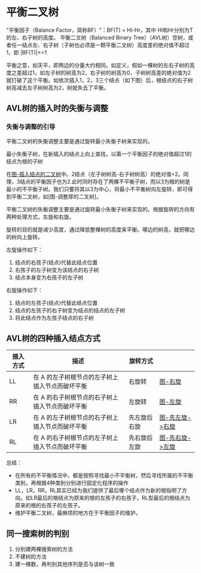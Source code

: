 # 平衡二叉树

"平衡因子（Balance Factor，简称BF）"：BF(T) = Hl-Hr，其中 Hl和Hr分别为T的左、右子树的高度。
平衡二叉树（Balanced Binary Tree）（AVL树）空树，或者任一结点左、右子树（子树也必须是一颗平衡二叉树）高度差的绝对值不超过1，即 |BF(T)|<=1

平衡之意，如天平，即两边的分量大约相同。如定义，假如一棵树的左右子树的高度之差超过1，如左子树的树高为2，右子树的树高为0，子树树高差的绝对值为2就打破了这个平衡。如依次插入1，2，3三个结点（如下图）后，根结点的右子树树高减去左子树树高为2，树就失去了平衡。

## AVL树的插入时的失衡与调整
### 失衡与调整的引导
平衡二叉树的失衡调整主要是通过旋转最小失衡子树来实现的。

最小失衡子树，在新插入的结点上向上查找，以第一个平衡因子的绝对值超过1的结点为根的子树

在[图-插入结点的二叉树](https://images0.cnblogs.com/blog2015/638988/201506/080001386298697.jpg)中。2结点（左子树树高-右子树树高）的绝对值=2。同理，3结点的平衡因子也为2.此时同时存在了两棵不平衡子树，而以3为根的树是最小的不平衡子树。我们只要将其以3为中心，将最小不平衡树向左旋转，即可得到平衡二叉树，如[图-调整厚的二叉树]。

平衡二叉树的失衡调整主要是通过旋转最小失衡子树来实现的。根据旋转的方向有两种处理方式，左旋和右旋。

旋转的目的就是减少高度，通过降低整棵树的高度来平衡。哪边的树高，就把哪边的树向上旋转。

左旋操作如下：
1. 结点的右孩子(结点)代替此结点位置
2. 右孩子的左子树变为该结点的右子树
3. 结点本身变为右孩子的左子树


右旋操作如下：
1. 结点的左孩子(结点)代替此结点位置
2. 结点的左孩子的右子树变为结点的结点的左子树
3. 将此结点作为左孩子结点的右子树

## AVL树的四种插入结点方式
|插入方式|描述|旋转方式||
-|-|-|-|
|LL|在 A 的左子树根节点的左子树上插入节点而破坏平衡 | 右旋转 |[图-右旋](https://pic2.zhimg.com/v2-373766641d1c03a78f3d7eac803d1f57_b.webp)| 
|RR|在 A 的右子树根节点的右子树上插入节点而破坏平衡 | 左旋转 |[图-左旋](https://picb.zhimg.com/v2-e7044e4965ba640ee9ef35beac407cdc_b.jpg)|
|LR|在 A 的左子树根节点的右子树上插入节点而破坏平衡 | 先左旋后右旋 | [图-先左旋->右旋](https://pic4.zhimg.com/80/v2-f95f74ae3e76458d56ae3208bdde5987_720w.jpg)
|RL|在 A 的右子树根节点的左子树上插入节点而破坏平衡 | 先右旋后左旋 |[图-先右旋->左旋](https://pic2.zhimg.com/80/v2-08181fd36341e5925f732a97f1fe8e3c_720w.jpg)|

总结：
* 在所有的不平衡情况中，都是按照寻找最小不平衡树，然后寻找所属的不平衡类别，再根据4种类别分别进行固定化程序的操作
* LL，LR，RR，RL其实已经为我们提供了最后哪个结点作为新的根指明了方向。如LR最后的根结点为原来的根的左孩子的右孩子，RL型最后的根结点为原来的根的右孩子的左孩子。
* 维护平衡二叉树，最麻烦的地方在于平衡因子的维护。

## 同一搜索树的判别

1. 分别建两棵搜索树的方法
2. 不建树的方法
3. 建一棵数，再判别其他序列是否与该树一致